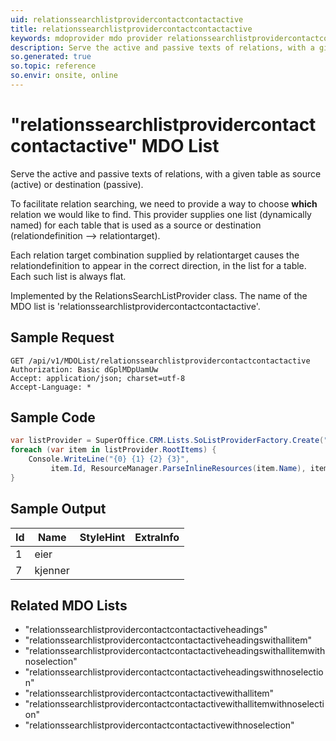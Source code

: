 ```yaml
---
uid: relationssearchlistprovidercontactcontactactive
title: relationssearchlistprovidercontactcontactactive
keywords: mdoprovider mdo provider relationssearchlistprovidercontactcontactactive
description: Serve the active and passive texts of relations, with a given table as source (active) or destination (passive).
so.generated: true
so.topic: reference
so.envir: onsite, online
---
```


# "relationssearchlistprovidercontactcontactactive" MDO List
Serve the active and passive texts of relations, with a given table as source (active)
or destination (passive).

To facilitate relation searching, we need to provide a way to choose <b>which</b> relation we
would like to find. This provider supplies one list (dynamically named) for each table that
is used as a source or destination (relationdefinition --&gt; relationtarget).


Each relation target combination supplied by relationtarget causes the relationdefinition to
appear in the correct direction, in the list for a table. Each such list is always flat.

Implemented by the <see cref="T:SuperOffice.CRM.Lists.RelationsSearchListProvider">RelationsSearchListProvider</see> class.
The name of the MDO list is 'relationssearchlistprovidercontactcontactactive'.




## Sample Request

```http!
GET /api/v1/MDOList/relationssearchlistprovidercontactcontactactive
Authorization: Basic dGplMDpUamUw
Accept: application/json; charset=utf-8
Accept-Language: *

```

## Sample Code
```cs
var listProvider = SuperOffice.CRM.Lists.SoListProviderFactory.Create("relationssearchlistprovidercontactcontactactive", forceFlatList: true);
foreach (var item in listProvider.RootItems) {
    Console.WriteLine("{0} {1} {2} {3}", 
         item.Id, ResourceManager.ParseInlineResources(item.Name), item.StyleHint, item.ExtraInfo);
}
```

## Sample Output

|Id   | Name  |StyleHint|ExtraInfo |
| --- | ----- | ------- | -------- |
|1|eier|||
|7|kjenner|||


## Related MDO Lists

* "relationssearchlistprovidercontactcontactactiveheadings"
* "relationssearchlistprovidercontactcontactactiveheadingswithallitem"
* "relationssearchlistprovidercontactcontactactiveheadingswithallitemwithnoselection"
* "relationssearchlistprovidercontactcontactactiveheadingswithnoselection"
* "relationssearchlistprovidercontactcontactactivewithallitem"
* "relationssearchlistprovidercontactcontactactivewithallitemwithnoselection"
* "relationssearchlistprovidercontactcontactactivewithnoselection"
